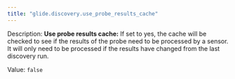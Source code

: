 ```yaml
---
title: "glide.discovery.use_probe_results_cache"
---
```


Description: <b>Use probe results cache:</b> If set to yes, the cache will be checked to see if the results of the probe need to be processed by a sensor. It will only need to be processed if the results have changed from the last discovery run.

Value: `false`